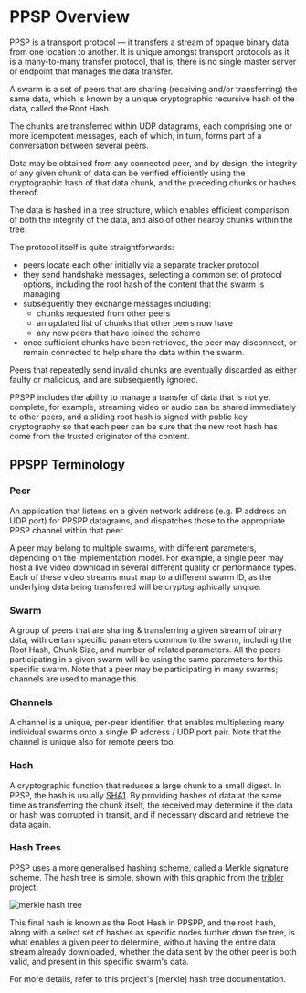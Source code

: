 # PPSP Overview

PPSP is a transport protocol — it transfers a stream of opaque binary data from one location to another. It is unique amongst transport protocols as it is a many-to-many transfer protocol, that is, there is no single master server or endpoint that manages the data transfer.

A swarm is a set of peers that are sharing (receiving and/or transferring) the same data, which is known by a unique cryptographic recursive hash of the data, called the Root Hash.

The chunks are transferred within UDP datagrams, each comprising one or more
idempotent messages, each of which, in turn, forms part of a conversation
between several peers.

Data may be obtained from any connected peer, and by design, the integrity of any given chunk of data can be verified efficiently using the cryptographic hash of that data chunk, and the preceding chunks or hashes thereof.

The data is hashed in a tree structure, which enables efficient comparison of both the integrity of the data, and also of other nearby chunks within the tree.

The protocol itself is quite straightforwards:

- peers locate each other initially via a separate tracker protocol
- they send handshake messages, selecting a common set of protocol options, including the  root hash of the content that the swarm is managing
- subsequently they exchange messages including:
    - chunks requested from other peers
    - an updated list of chunks that other peers now have
    - any new peers that have joined the scheme
- once sufficient chunks have been retrieved, the peer may disconnect, or remain connected to help share the data within the swarm.

Peers that repeatedly send invalid chunks are eventually discarded as either
faulty or malicious, and are subsequently ignored.

PPSPP includes the ability to manage a transfer of data that is not yet complete, for example, streaming video or audio can be shared immediately to other peers, and a sliding root hash is signed with public key cryptography so that each peer can be sure that the new root hash has come from the trusted originator of the content.

## PPSPP Terminology


### Peer

An application that listens on a given network address (e.g. IP address an UDP port) for PPSPP datagrams, and dispatches those to the appropriate PPSP channel within that peer.

A peer may belong to multiple swarms, with different parameters, depending on the implementation model. For example, a single peer may host a live video download in several different quality or performance types. Each of these video streams must map to a different swarm ID, as the underlying data being transferred will be cryptographically unqiue.

### Swarm

A group of peers that are sharing & transferring a given stream of binary data, with certain specific parameters common to the swarm, including the Root Hash, Chunk Size, and number of related parameters. All the peers participating in a given swarm will be using the same parameters for this specific swarm. Note that a peer may be participating in many swarms; channels are used to manage this.

### Channels

A channel is a unique, per-peer identifier, that enables multiplexing many individual swarms onto a single IP address / UDP port pair. Note that the channel is unique also for remote peers too.

### Hash

A cryptographic function that reduces a large chunk to a small digest. In PPSP, the hash is usually [SHA1]. By providing hashes of data at the same time as transferring the chunk itself, the received may determine if the data or hash was corrupted in transit, and if necessary discard and retrieve the data again.

### Hash Trees

PPSP uses a more generalised hashing scheme, called a Merkle signature scheme. The hash tree is simple, shown with this graphic from the [tribler] project:

![merkle hash tree](https://github.com/skunkwerks/swirl/wiki/images/merkletree-v4.png)

This final hash is known as the Root Hash in PPSPP, and the root hash, along with a select set of hashes as specific nodes further down the tree, is what enables a given peer to determine, without having the entire data stream already downloaded, whether the data sent by the other peer is both valid, and present in this specific swarm's data.

For more details, refer to this project's [merkle] hash tree documentation.

[SHA1]: http://tools.ietf.org/html/rfc3174
[tribler]: http://www.tribler.org/
